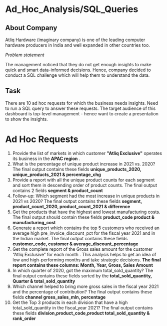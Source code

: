 # Ad_Hoc_Analysis/SQL_Queries
## About Company
Atliq Hardware (imaginary company) is one of the leading computer hardware producers in India and well expanded in other countries too.

*Problem statement*

The management noticed that they do not get enough insights to make quick and smart data-informed decisions. Hence, company decided to conduct a SQL challenge which will help them to understand the data.

## Task 
There are 10 ad hoc requests for which the business needs insights. Need to run a SQL query to answer these requests. The target audience of this dashboard is top-level management - hence want to create a presentation to show the insights.

# Ad Hoc Requests
1. Provide the list of markets in which customer **"Atliq Exclusive"** operates its business in the **APAC region** .
2. What is the percentage of unique product increase in 2021 vs. 2020? The final output contains these fields **unique_products_2020, unique_products_2021 & percentage_chg**
3. Provide a report with all the unique product counts for each segment and sort them in descending order of product counts. The final output contains 2 fields **segment & product_count**
4. Follow-up: Which segment had the most increase in unique products in 2021 vs 2020? The final output contains these fields **segment, product_count_2020, product_count_2021 & difference**
5. Get the products that have the highest and lowest manufacturing costs. The final output should contain these fields **product_code product & manufacturing_cost**
6. Generate a report which contains the top 5 customers who received an average high pre_invoice_discount_pct for the fiscal year 2021 and in the Indian market. The final output contains these fields **customer_code, customer & average_discount_percentage**
7. Get the complete report of the Gross sales amount for the customer “Atliq Exclusive” for each month . This analysis helps to get an idea of low and high-performing months and take strategic decisions. **The final report contains these columns: Month, Year, Gross, Sales Amount**
8. In which quarter of 2020, got the maximum total_sold_quantity? The final output contains these fields sorted by the **total_sold_quantity, Quarter & total_sold_quantity**
9. Which channel helped to bring more gross sales in the fiscal year 2021 and the percentage of contribution? The final output contains these fields **channel gross_sales_mln, percentage**
10. Get the Top 3 products in each division that have a high total_sold_quantity in the fiscal_year 2021? The final output contains these fields **division,product_code,product total_sold_quantity & rank_order**
